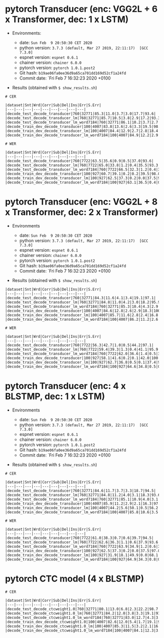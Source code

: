 # pytorch Transducer (enc: VGG2L + 6 x Transformer, dec: 1 x LSTM)

- Environments:
  - date: `Sun Feb  9 20:50:30 CET 2020`
  - python version: `3.7.3 (default, Mar 27 2019, 22:11:17)  [GCC 7.3.0]`
  - espnet version: `espnet 0.6.1`
  - chainer version: `chainer 6.0.0`
  - pytorch version: `pytorch 1.0.1.post2`
  - Git hash: `b19ae06fa0ee36d9a65ca701dd169d52cf1a24fd`
  - Commit date: `Fri Feb 7 16:32:23 2020 +0100

- Results (obtained with `$ show_results.sh`)

```
# CER

|dataset|Snt|Wrd|Corr|Sub|Del|Ins|Err|S.Err|
|---|---|---|---|---|---|---|---|---|
|decode_test_decode_transducer|760|32771|85.3|11.0|3.7|3.0|17.7|93.6|
|decode_test_decode_transducer_lm|760|32771|85.7|10.5|3.8|2.9|17.2|93.3|
|decode_test_decode_transducer_lm_word7184|760|32771|86.1|10.2|3.7|2.7|16.7|91.8|
|decode_train_dev_decode_transducer|100|4007|83.8|13.6|2.6|3.3|19.5|98.0|
|decode_train_dev_decode_transducer_lm|100|4007|84.4|12.9|2.7|2.8|18.4|97.0|
|decode_train_dev_decode_transducer_lm_word7184|100|4007|84.9|12.2|2.9|2.8|17.9|97.0|

# WER

|dataset|Snt|Wrd|Corr|Sub|Del|Ins|Err|S.Err|
|---|---|---|---|---|---|---|---|---|
|decode_test_decode_transducer|760|7722|63.5|35.6|0.9|0.5|37.0|93.6|
|decode_test_decode_transducer_lm|760|7722|65.0|33.8|1.2|0.4|35.5|93.3|
|decode_test_decode_transducer_lm_word7184|760|7722|66.5|32.3|1.2|0.4|33.9|91.8|
|decode_train_dev_decode_transducer|100|927|60.7|39.1|0.2|0.2|39.5|98.0|
|decode_train_dev_decode_transducer_lm|100|927|62.5|37.3|0.2|0.0|37.5|97.0|
|decode_train_dev_decode_transducer_lm_word7184|100|927|63.1|36.5|0.4|0.0|36.9|97.0|
```

# pytorch Transducer (enc: VGG2L + 8 x Transformer, dec: 2 x Transformer)

- Environments
  - date: `Sun Feb  9 20:50:30 CET 2020`
  - python version: `3.7.3 (default, Mar 27 2019, 22:11:17)  [GCC 7.3.0]`
  - espnet version: `espnet 0.6.1`
  - chainer version: `chainer 6.0.0`
  - pytorch version: `pytorch 1.0.1.post2`
  - Git hash: `b19ae06fa0ee36d9a65ca701dd169d52cf1a24fd`
  - Commit date: `Fri Feb 7 16:32:23 2020 +0100

- Results (obtained with `$ show_results.sh`)

```
|dataset|Snt|Wrd|Corr|Sub|Del|Ins|Err|S.Err|
|---|---|---|---|---|---|---|---|---|
|decode_test_decode_transducer|760|32771|84.3|11.6|4.1|3.4|19.1|97.1|
|decode_test_decode_transducer_lm|760|32771|84.8|11.0|4.2|3.0|18.2|95.9|
|decode_test_decode_transducer_lm_word7184|760|32771|85.3|10.4|4.3|2.9|17.6|94.3|
|decode_train_dev_decode_transducer|100|4007|84.6|12.8|2.6|2.9|18.3|100.0|
|decode_train_dev_decode_transducer_lm|100|4007|85.7|11.6|2.8|2.4|16.8|98.0|
|decode_train_dev_decode_transducer_lm_word7184|100|4007|86.2|11.2|2.6|2.2|16.0|96.0|

# WER

|dataset|Snt|Wrd|Corr|Sub|Del|Ins|Err|S.Err|
|---|---|---|---|---|---|---|---|---|
|decode_test_decode_transducer|760|7722|56.3|42.7|1.0|0.5|44.2|97.1|
|decode_test_decode_transducer_lm|760|7722|59.4|39.3|1.3|0.4|41.1|95.9|
|decode_test_decode_transducer_lm_word7184|760|7722|62.0|36.6|1.4|0.5|38.5|94.3|
|decode_train_dev_decode_transducer|100|927|58.1|41.6|0.2|0.1|42.0|100.0|
|decode_train_dev_decode_transducer_lm|100|927|62.7|36.8|0.5|0.1|37.4|98.0|
|decode_train_dev_decode_transducer_lm_word7184|100|927|64.6|34.8|0.5|0.1|35.5|96.0|
```

# pytorch Transducer (enc: 4 x BLSTMP, dec: 1 x LSTM)

- Environments
  - date: `Sun Feb  9 20:50:30 CET 2020`
  - python version: `3.7.3 (default, Mar 27 2019, 22:11:17)  [GCC 7.3.0]`
  - espnet version: `espnet 0.6.1`
  - chainer version: `chainer 6.0.0`
  - pytorch version: `pytorch 1.0.1.post2`
  - Git hash: `b19ae06fa0ee36d9a65ca701dd169d52cf1a24fd`
  - Commit date: `Fri Feb 7 16:32:23 2020 +0100

- Results (obtained with `$ show_results.sh`)

```
# CER

|dataset|Snt|Wrd|Corr|Sub|Del|Ins|Err|S.Err|
|---|---|---|---|---|---|---|---|---|
|decode_test_decode_transducer|760|32771|84.6|11.7|3.7|3.3|18.7|94.5|
|decode_test_decode_transducer_lm|760|32771|84.8|11.2|4.0|3.1|18.3|93.6|
|decode_test_decode_transducer_lm_word7184|760|32771|85.1|10.9|4.0|3.1|18.0|92.4|
|decode_train_dev_decode_transducer|100|4007|85.9|11.2|2.9|2.1|16.3|97.0|
|decode_train_dev_decode_transducer_lm|100|4007|44.2|5.6|50.1|0.5|56.2|100.0|
|decode_train_dev_decode_transducer_lm_word7184|100|4007|85.8|10.6|3.5|1.9|16.0|96.0|

# WER

|dataset|Snt|Wrd|Corr|Sub|Del|Ins|Err|S.Err|
|---|---|---|---|---|---|---|---|---|
|decode_test_decode_transducer|760|7722|61.0|38.3|0.7|0.6|39.7|94.5|
|decode_test_decode_transducer_lm|760|7722|62.6|36.3|1.1|0.6|37.9|93.6|
|decode_test_decode_transducer_lm_word7184|760|7722|63.9|34.9|1.2|0.6|36.7|92.4|
|decode_train_dev_decode_transducer|100|927|62.5|37.3|0.2|0.0|37.5|97.0|
|decode_train_dev_decode_transducer_lm|100|927|31.9|18.1|49.9|0.0|68.1|100.0|
|decode_train_dev_decode_transducer_lm_word7184|100|927|64.9|34.3|0.8|0.1|35.2|96.0|
```

# pytorch CTC model (4 x BLSTMP)

```
# CER

|dataset|Snt|Wrd|Corr|Sub|Del|Ins|Err|S.Err|
|---|---|---|---|---|---|---|---|---|
|decode_test_decode_ctcweight1.0|760|32771|80.1|13.0|6.8|2.3|22.2|98.7|
|decode_test_decode_ctcweight1.0_lm|760|32771|84.2|12.0|3.8|3.3|19.1|91.8|
|decode_test_decode_ctcweight1.0_lm_word7184|760|32771|83.0|12.7|4.3|3.2|20.2|93.9|
|decode_train_dev_decode_ctcweight1.0|100|4007|82.6|12.0|5.4|1.7|19.1|99.0|
|decode_train_dev_decode_ctcweight1.0_lm|100|4007|85.3|11.5|3.2|2.1|16.9|93.0|
|decode_train_dev_decode_ctcweight1.0_lm_word7184|100|4007|84.1|12.3|3.5|2.2|18.1|99.0|
```